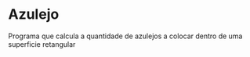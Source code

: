 # Azulejo
 Programa que calcula a quantidade de azulejos a colocar dentro de uma superficie retangular
